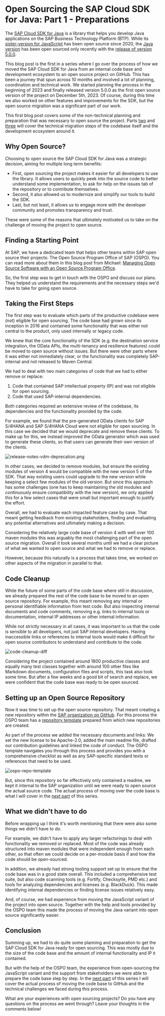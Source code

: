 # Open Sourcing the SAP Cloud SDK for Java: Part 1 - Preparations

The [SAP Cloud SDK for Java](https://sap.github.io/cloud-sdk/docs/java/overview-cloud-sdk-for-java) is a library that helps you develop Java applications on the SAP Business Technology Platform (BTP).
While its [sister-version for JavaScript](https://github.com/sap/cloud-sdk-js/) has been open source since 2020, the [Java version](https://github.com/SAP/cloud-sdk-java) has been open sourced only recently with the [release of version 5.0.0](https://community.sap.com/t5/technology-blogs-by-sap/released-sap-cloud-sdk-for-java-version-5/ba-p/13576668).

This blog post is the first in a series where I go over the process of how we moved the SAP Cloud SDK for Java from an internal code base and development ecosystem to an open source project on GitHub.
This has been a journey that spun across 10 months and involved a lot of planning, coordination and technical work.
We started planning the process in the beginning of 2023 and finally released version 5.0.0 as the first open source version of the project on December 5th, 2023.
Of course, during this time we also worked on other features and improvements for the SDK, but the open source migration was a significant part of our work.

This first blog post covers some of the non-technical planning and preparation that was necessary to open source the project.
Parts [two](./oss-part2.md) and [three](./oss-part3.md) will cover the technical migration steps of the codebase itself and the development ecosystem around it.

## Why Open Source?

Choosing to open source the SAP Cloud SDK for Java was a strategic decision, aiming for multiple long term benefits:

* First, open sourcing the project makes it easier for all developers to use the library.
  It allows users to quickly peek into the source code to better understand some implementation, to ask for help on the issues tab of the repository or to contribute themselves.
* Second, it also allowed us to modernize and simplify our tools to build the SDK.
* Last, but not least, it allows us to engage more with the developer community and promotes transparency and trust.

These were some of the reasons that ultimately motivated us to take on the challenge of moving the project to open source.

## Finding a Starting Point

At SAP, we have a dedicated team that helps other teams within SAP open source their projects: The Open Source Program Office of SAP (OSPO).
You can read more about them in this blog post from Michael: [Managing Open Source Software with an Open Source Program Office](https://community.sap.com/t5/open-source-blogs/managing-open-source-software-with-an-open-source-program-office/ba-p/13516761).

So, the first step was to get in touch with the OSPO and discuss our plans.
They helped us understand the requirements and the necessary steps we'd have to take for going open source.

## Taking the First Steps

The first step was to evaluate which parts of the productive codebase were (not) eligible for open sourcing.
The code base had grown since its inception in 2016 and contained some functionality that was either not central to the product, only used internally or legacy code.

We knew that the core functionality of the SDK (e.g. the destination service integration, the OData APIs, the multi-tenancy and resilience features) could be moved to open source without issues.
But there were other parts where it was either not immediately clear, or the functionality was completely SAP-internal and not released to Maven Central.

We had to deal with two main categories of code that we had to either remove or replace:

1. Code that contained SAP intellectual property (IP) and was not eligible for open sourcing.
2. Code that used SAP-internal dependencies.

Both categories required an extensive review of the codebase, its dependencies and the functionality provided by the code.

For example, we found that the pre-generated OData clients for SAP S/4HANA and SAP S/4HANA Cloud were not eligible for open sourcing.
In this case we decided that we would deprecate and remove these clients.
To make up for this, we instead improved the OData generator which was used to generate these clients, so that users can generate their own version of the clients.

![release-notes-vdm-deprecation.png](img/part1-release-notes-vdm-deprecation.png)

In other cases, we decided to remove modules, but ensure the existing modules of version 4 would be compatible with the new version 5 of the SDK.
That way existing users could upgrade to the new version while keeping a select few modules of the old version.
But since this approach has some challenges (one has to keep maintaining the old modules and continuously ensure compatibility with the new version), we only applied this for a few select cases that were small but important enough to justify the effort.

Overall, we had to evaluate each impacted feature case by case.
That meant getting feedback from existing stakeholders, finding and evaluating any potential alternatives and ultimately making a decision.

Considering the relatively large code base of version 4 with well over 100 maven modules this was arguably the most challenging part of the open source migration.
Overall it took several months until we had a clear picture of what we wanted to open source and what we had to remove or replace.

However, because this naturally is a process that takes time, we worked on other aspects of the migration in parallel to that.

## Code Cleanup

While the future of some parts of the code base where still in discussion, we already prepared the rest of the code base to be moved to an open source repository.
For example, this meant removing any internal or personal identifiable information from test code.
But also inspecting internal documents and code comments, removing e.g. links to internal tools or documentation, internal IP addresses or other internal information.

While not strictly necessary in all cases, it was important to us that the code is sensible to all developers, not just SAP internal developers.
Having inaccessible links or references to internal tools would make it difficult for open source contributors to understand and contribute to the code.

![code-cleanup-diff](img/part1-diff.png)

Considering the project contained around 1800 productive classes and equally many test classes together with around 100 other files like Markdown documents, configuration files and scripts, this task also took some time.
But after a few weeks and a good bit of search and replace, we were confident that the code base was ready to be open sourced.

## Setting up an Open Source Repository

Now it was time to set up the open source repository.
That meant creating a new repository within the [SAP organization on GitHub](https://github.com/SAP).
For this process the OSPO team has a [repository template](https://github.com/SAP/repository-template) prepared from which new repositories are created.

As part of the process we added the necessary documents and links: We set the new license to be Apache-2.0, added the main readme file, drafted our contribution guidelines and linked the code of conduct.
The OSPO template navigates you through this process and provides you with a comprehensive checklist as well as any SAP-specific standard texts or references that need to be used.

![ospo-repo-template](img/part1-ospo-template.png)

But, since this repository so far effectively only contained a readme, we kept it internal to the SAP organization until we were ready to open source the actual source code.
The actual process of moving over the code base is what I will cover in the [next part](oss-part2.md) of this series.

## What we didn't have to do

Before wrapping up I think it's worth mentioning that there were also some things we didn't have to do.

For example, we didn't have to apply any larger refactorings to deal with functionality we removed or replaced.
Most of the code was already structured into maven modules that were independent enough from each other, so that often we could decide on a per-module basis if and how the code should be open-sourced.

In addition, we already had strong tooling support set up to ensure that the code base was in a good state overall.
This included a comprehensive test suite, but also code scanning tools (e.g. Fortify, Checksytle, PMD etc.) and tools for analyzing dependencies and licenses (e.g. BlackDuck).
This made identifying internal dependencies or finding license issues relatively easy.

And, of course, we had experience from moving the JavaScript variant of the project into open source.
Together with the help and tools provided by the OSPO team this made the process of moving the Java variant into open source significantly easier.

## Conclusion

Summing up, we had to do quite some planning and preparation to get the SAP Cloud SDK for Java ready for open sourcing.
This was mostly due to the size of the code base and the amount of internal functionality and IP it contained.

But with the help of the OSPO team, the experience from open-sourcing the JavaScript variant and the support from stakeholders we were able to prepare the code base step by step.
In the [next part](oss-part2.md) of this series I will cover the actual process of moving the code base to GitHub and the technical challenges we faced during this process.

What are your experiences with open sourcing projects?
Do you have any questions on the process we went through?
Leave your thoughts in the comments below!